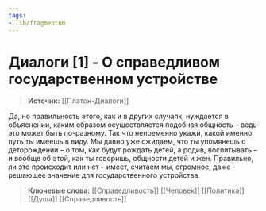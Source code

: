 ```yaml
---
tags: 
- lib/fragmentum
---
```

# Диалоги [1] - О справедливом государственном устройстве  
>**Источик:** [[Платон-Диалоги]]

<p class = "serif">Да, но правильность этого, как и в других случаях, нуждается в объяснении, каким образом осуществляется подобная общность – ведь это может быть по-разному. Так что непременно укажи, какой именно путь ты имеешь в виду.    Мы давно уже ожидаем, что ты упомянешь о деторождении – о том, как будут рождать детей, а родив, воспитывать – и вообще об этой, как ты говоришь, общности детей и жен. Правильно, ли это происходит или нет – имеет, считаем мы, огромное, даже решающее значение для государственного устройства.</p>



> **Ключевые слова:**
> [[Справедливость]] [[Человек]] [[Политика]] [[Душа]] [[Справедливость]]